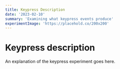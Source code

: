 ```yaml
---
title: Keypress Description
date: '2023-02-10'
summary: 'Examining what keypress events produce'
experimentImage: 'https://placehold.co/200x200'
---
```


<!-- Experiments will go here -->

# Keypress description

An explanation of the keypress experiment goes here.
